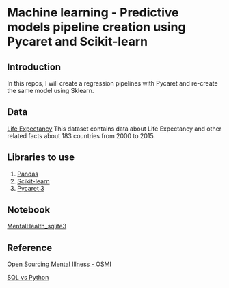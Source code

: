# Machine learning - Predictive models pipeline creation using Pycaret and Scikit-learn

## Introduction

In this repos, I will create a regression pipelines with Pycaret and re-create the same model using Sklearn.


## Data
[Life Expectancy](https://www.kaggle.com/datasets/kumarajarshi/life-expectancy-who?select=Life+Expectancy+Data.csv)
This dataset contains data about Life Expectancy and other related facts about 183 countries from 2000 to 2015.

## Libraries to use
1. [Pandas](https://pandas.pydata.org/)
2. [Scikit-learn](https://scikit-learn.org/stable/)
3. [Pycaret 3](https://pycaret.org/)

## Notebook
[MentalHealth_sqlite3](https://github.com/halethithu/Use_SQL_in_Python_with_sqlite3/blob/main/Sql_Mental_Health.ipynb)


## Reference
[Open Sourcing Mental Illness - OSMI](https://osmihelp.org/research.html)

[SQL vs Python](https://www.datacamp.com/blog/sql-vs-python-which-to-learn)

